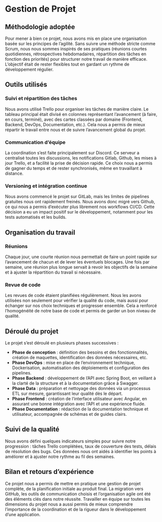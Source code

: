 # Gestion de Projet

## Méthodologie adoptée

Pour mener à bien ce projet, nous avons mis en place une organisation basée sur les principes de l’agilité. Sans suivre une méthode stricte comme Scrum, nous nous sommes inspirés de ses pratiques (réunions courtes quotidiennes, rétrospectives hebdomadaires, répartition des tâches en fonction des priorités) pour structurer notre travail de manière efficace. L’objectif était de rester flexibles tout en gardant un rythme de développement régulier.

## Outils utilisés

### Suivi et répartition des tâches

Nous avons utilisé Trello pour organiser les tâches de manière claire. Le tableau principal était divisé en colonnes représentant l’avancement (à faire, en cours, terminé), avec des cartes classées par domaine (Frontend, Backend, DevOps, Documentation, etc.). Cela nous a permis de mieux répartir le travail entre nous et de suivre l’avancement global du projet.

### Communication d’équipe

La coordination s’est faite principalement sur Discord. Ce serveur a centralisé toutes les discussions, les notifications Gitlab, Github, les mises à jour Trello, et a facilité la prise de décision rapide. Ce choix nous a permis de gagner du temps et de rester synchronisés, même en travaillant à distance.

### Versioning et intégration continue

Nous avons commencé le projet sur GitLab, mais les limites de pipelines gratuites nous ont rapidement freinés. Nous avons donc migré vers Github, ce qui nous a permis d’exécuter plus librement nos workflows CI/CD. Cette décision a eu un impact positif sur le développement, notamment pour les tests automatisés et les builds.

## Organisation du travail

### Réunions

Chaque jour, une courte réunion nous permettait de faire un point rapide sur l’avancement de chacun et de lever les éventuels blocages. Une fois par semaine, une réunion plus longue servait à revoir les objectifs de la semaine et à ajuster la répartition du travail si nécessaire.

### Revue de code

Les revues de code étaient planifiées régulièrement. Nous les avons utilisées non seulement pour vérifier la qualité du code, mais aussi pour échanger sur nos choix techniques et progresser ensemble. Cela a renforcé l’homogénéité de notre base de code et permis de garder un bon niveau de qualité.

## Déroulé du projet

Le projet s’est déroulé en plusieurs phases successives :

- **Phase de conception** : définition des besoins et des fonctionnalités, création de maquettes, identification des données nécessaires, etc.
- **Phase DevOps** : mise en place de l’environnement technique, Dockerisation, automatisation des déploiements et configuration des pipelines.
- **Phase Backend** : développement de l’API avec Spring Boot, en veillant à la clarté de la structure et à la documentation grâce à Swagger.
- **Phase Data** : préparation et nettoyage des données via un processus ETL sur mesure, garantissant leur qualité dès le départ.
- **Phase Frontend** : création de l’interface utilisateur avec Angular, en assurant une bonne intégration avec l’API et une expérience fluide.
- **Phase Documentation** : rédaction de la documentation technique et utilisateur, accompagnée de schémas et de guides clairs.

## Suivi de la qualité

Nous avons défini quelques indicateurs simples pour suivre notre progression : tâches Trello complétées, taux de couverture des tests, délais de résolution des bugs. Ces données nous ont aidés à identifier les points à améliorer et à ajuster notre rythme au fil des semaines.

## Bilan et retours d’expérience

Ce projet nous a permis de mettre en pratique une gestion de projet complète, de la planification initiale au produit final. La migration vers GitHub, les outils de communication choisis et l’organisation agile ont été des éléments clés dans notre réussite. Travailler en équipe sur toutes les dimensions du projet nous a aussi permis de mieux comprendre l’importance de la coordination et de la rigueur dans le développement d’une application.
